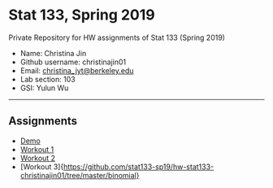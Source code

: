 # Stat 133, Spring 2019

Private Repository for HW assignments of Stat 133 (Spring 2019)

- Name: Christina Jin
- Github username: christinajin01
- Email: christina_jyt@berkeley.edu
- Lab section: 103
- GSI: Yulun Wu

-----

## Assignments

- [Demo](https://github.com/stat133-sp19/hw-stat133-christinajin01/tree/master/demo)
- [Workout 1](https://github.com/stat133-sp19/hw-stat133-christinajin01/tree/master/workout01)
- [Workout 2](https://github.com/stat133-sp19/hw-stat133-christinajin01/tree/master/workout02)
- [Workout 3]{https://github.com/stat133-sp19/hw-stat133-christinajin01/tree/master/binomial}


